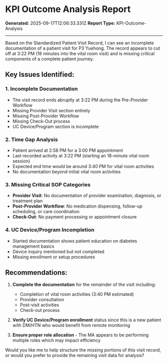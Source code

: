 # KPI Outcome Analysis Report

**Generated:** 2025-09-17T12:06:33.331Z
**Report Type:** KPI-Outcome-Analysis

---

Based on the Standardized Patient Visit Record, I can see an incomplete documentation of a patient visit for P3 Yuehong. The record appears to cut off at 3:22 PM (18 minutes into the vital room visit) and is missing critical components of a complete patient journey.

## Key Issues Identified:

### 1. **Incomplete Documentation**
- The visit record ends abruptly at 3:22 PM during the Pre-Provider Workflow
- Missing Provider Visit section entirely
- Missing Post-Provider Workflow
- Missing Check-Out process
- UC Device/Program section is incomplete

### 2. **Time Gap Analysis**
- Patient arrived at 2:58 PM for a 3:00 PM appointment
- Last recorded activity at 3:22 PM (starting an 18-minute vital room session)
- Expected end time would be around 3:40 PM for vital room activities
- No documentation beyond initial vital room activities

### 3. **Missing Critical SOP Categories**
- **Provider Visit**: No documentation of provider examination, diagnosis, or treatment plan
- **Post-Provider Workflow**: No medication dispensing, follow-up scheduling, or care coordination
- **Check-Out**: No payment processing or appointment closure

### 4. **UC Device/Program Incompletion**
- Started documentation shows patient education on diabetes management basics
- Device inquiry mentioned but not completed
- Missing enrollment or setup procedures

## Recommendations:

1. **Complete the documentation** for the remainder of the visit including:
   - Completion of vital room activities (3:40 PM estimated)
   - Provider consultation
   - Post-visit activities
   - Check-out process

2. **Verify UC Device/Program enrollment** status since this is a new patient with DM/HTN who would benefit from remote monitoring

3. **Ensure proper role allocation** - The MA appears to be performing multiple roles which may impact efficiency

Would you like me to help structure the missing portions of this visit record, or would you prefer to provide the remaining visit data for analysis?